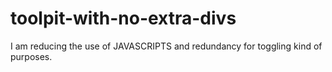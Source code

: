 # toolpit-with-no-extra-divs
I am reducing the use of JAVASCRIPTS and redundancy for toggling kind of purposes.
